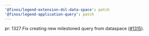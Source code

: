 ```yaml
---
'@finos/legend-extension-dsl-data-space': patch
'@finos/legend-application-query': patch
---
```


pr: 1327
Fix creating new milestoned query from dataspace ([#1315](https://github.com/finos/legend-studio/pull/1325)).

